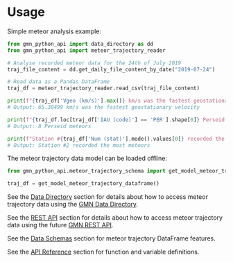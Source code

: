 # Usage

Simple meteor analysis example:

```python
from gmn_python_api import data_directory as dd
from gmn_python_api import meteor_trajectory_reader

# Analyse recorded meteor data for the 24th of July 2019
traj_file_content = dd.get_daily_file_content_by_date("2019-07-24")

# Read data as a Pandas DataFrame
traj_df = meteor_trajectory_reader.read_csv(traj_file_content)

print(f"{traj_df['Vgeo (km/s)'].max()} km/s was the fastest geostationary velocity")
# Output: 65.38499 km/s was the fastest geostationary velocity

print(f"{traj_df.loc[traj_df['IAU (code)'] == 'PER'].shape[0]} Perseid meteors")
# Output: 8 Perseid meteors

print(f"Station #{traj_df['Num (stat)'].mode().values[0]} recorded the most meteors")
# Output: Station #2 recorded the most meteors
```

The meteor trajectory data model can be loaded offline:

```python
from gmn_python_api.meteor_trajectory_schema import get_model_meteor_trajectory_dataframe

traj_df = get_model_meteor_trajectory_dataframe()
```

See the [Data Directory](data_directory.md) section for details about how to access 
meteor trajectory data using the 
[GMN Data Directory](https://globalmeteornetwork.org/data/traj_summary_data/).

See the [REST API](rest_api.md) section for details about how to access meteor
trajectory data using the future 
[GMN REST API](https://github.com/gmn-data-platform/gmn-data-endpoints).

See the [Data Schemas](data_schemas.md) section for meteor trajectory DataFrame 
features.

See the [API Reference](autoapi/gmn_python_api/index.md) section for function and 
variable definitions.

